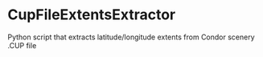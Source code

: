 # CupFileExtentsExtractor
Python script that extracts latitude/longitude extents from Condor scenery .CUP file
